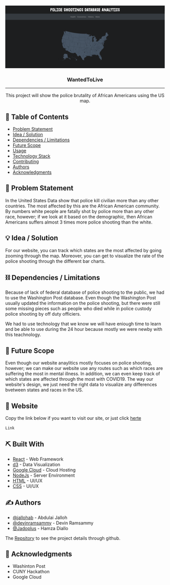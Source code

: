 <p align="center">
  <a href="" rel="noopener">
 <img src="/src/assets/CunyHack.png" alt="US map"></a>
</p>
<h3 align="center">WantedToLive</h3>

---

<p align="center"> This project will show the police brutality of African Americans using the US map.
    <br> 
</p>

## 📝 Table of Contents
- [Problem Statement](#problem_statement)
- [Idea / Solution](#idea)
- [Dependencies / Limitations](#limitations)
- [Future Scope](#future_scope)
- [Usage](#usage)
- [Technology Stack](#tech_stack)
- [Contributing](../CONTRIBUTING.md)
- [Authors](#authors)
- [Acknowledgments](#acknowledgments)

## 🧐 Problem Statement <a name = "problem_statement"></a>
In the United States Data show that police kill civilian more than  any other countries. The most affected by this are the
African American community. By numbers white people are fatally shot by police more than any other race, however; if we look
at it based on the demographic, then African Americans suffers almost 3 times more police shooting than the white.


## 💡 Idea / Solution <a name = "idea"></a>
For our website, you can track which states are the most affected by going zooming through the map.
Moreover, you can get to visualize the rate of the police shooting through the different bar charts.


## ⛓️ Dependencies / Limitations <a name = "limitations"></a>
Because of lack of federal database of police shooting to the public, we had to use the Washington Post database.
Even though the Washington Post usually updated the information on the police shooting, but there were still some
missing pieces such as people who died while in police custody police shooting by off duty officiers.

We had to use technology that we know we will have eniough time to learn and be able to use during the 24 hour
because mostly we were newby with this teachnology.

## 🚀 Future Scope <a name = "future_scope"></a>
Even though our website anaylitics mostly focuses on police shooting, however; we can make our website use any routes
such as which races are suffering the most in mental illness. In addition, we can even keep track of which states are
affected through the most with COVID19. The way our website's design, we just need the right data to visualize any 
differences bvetween states and races in the US.

## 🏁 Website <a name = "website"></a>
Copy the link below if you want to visit our site, or just click [herte](#here)


```
Link
```


## ⛏️ Built With <a name = "tech_stack"></a>
- [React](https://reactjs.org/) - Web Framework
- [d3](https://d3js.org/) - Data Visualization
- [Google Cloud](https://cloud.google.com/) - Cloud Hosting
- [NodeJs](https://nodejs.org/en/) - Server Environment
- [HTML](https://devdocs.io/html/) - UI/UX
- [CSS](https://devdocs.io/css/) - UI/UX

## ✍️ Authors <a name = "authors"></a>
- [@jallohab](https://github.com/jallohab) - Abdulai Jalloh
- [@devinramsammy](https://github.com/devinramsammy) - Devin Ramsammy
- [@Jadoplus](https://github.com/Jadoplus) - Hamza Diallo

The [Repsitory](https://github.com/jallohab/wp-database-analytics/) to see the project details through github.

## 🎉 Acknowledgments <a name = "acknowledgments"></a>
- Washinton Post
- CUNY Hackathon
- Google Cloud
